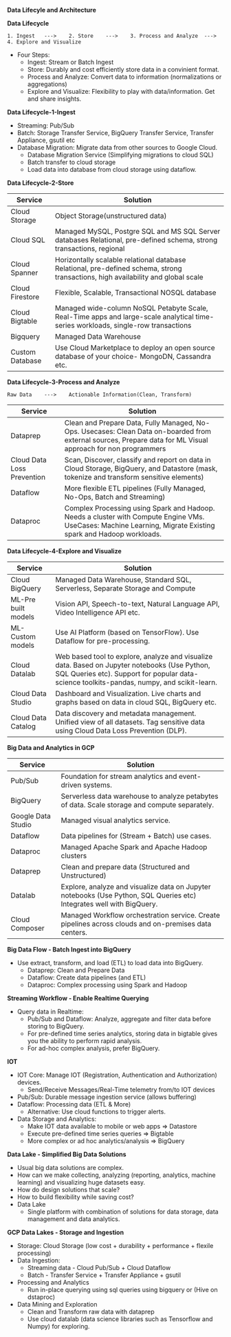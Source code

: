 **Data Lifecyle and Architecture**

**Data Lifecycle**

```
1. Ingest   --->    2. Store    --->    3. Process and Analyze  --->    4. Explore and Visualize
```

- Four Steps:
  - Ingest: Stream or Batch Ingest
  - Store: Durably and cost efficiently store data in a convinient format.
  - Process and Analyze: Convert data to information (normalizations or aggregations)
  - Explore and Visualize: Flexibility to play with data/information. Get and share insights.

**Data Lifecycle-1-Ingest**

- Streaming: Pub/Sub
- Batch: Storage Transfer Service, BigQuery Transfer Service, Transfer Appliance, gsutil etc
- Database Migration: Migrate data from other sources to Google Cloud.
  - Database Migration Service (Simplifying migrations to cloud SQL)
  - Batch transfer to cloud storage
  - Load data into database from cloud storage using dataflow.

**Data Lifecycle-2-Store**

<table>
<thead>
<tr>
<th>Service</th>
<th>Solution</th>
</tr>
</thead>
<tbody>
<tr>
<td>Cloud Storage</td>
<td>Object Storage(unstructured data)</td>
</tr>
<tr>
<td>Cloud SQL</td>
<td>Managed MySQL, Postgre SQL and MS SQL Server databases Relational, pre-defined schema, strong transactions, regional</td>
</tr>
<tr>
<td>Cloud Spanner</td>
<td>Horizontally scalable relational database Relational, pre-defined schema, strong transactions, high availability and global scale</td>
</tr>
<tr>
<td>Cloud Firestore</td>
<td>Flexible, Scalable, Transactional NOSQL database</td>
</tr>
<tr>
<td>Cloud Bigtable</td>
<td>Managed wide-column NoSQL Petabyte Scale, Real-Time apps and large-scale analytical time-series workloads, single-row transactions</td>
</tr>
<tr>
<td>Bigquery</td>
<td>Managed Data Warehouse</td>
</tr>
<tr>
<td>Custom Database</td>
<td>Use Cloud Marketplace to deploy an open source database of your choice- MongoDN, Cassandra etc.</td>
</tr>
</tbody>
</table>

**Data Lifecycle-3-Process and Analyze**

```
Raw Data    --->    Actionable Information(Clean, Transform)
```

<table>
<thead>
<tr>
<th>Service</th>
<th>Solution</th>
</tr>
</thead>
<tbody>
<tr>
<td>Dataprep</td>
<td>Clean and Prepare Data, Fully Managed, No-Ops. Usecases: Clean Data on-boarded from external sources, Prepare data for ML Visual approach for non programmers</td>
</tr>
<tr>
<td>Cloud Data Loss Prevention</td>
<td>Scan, Discover, classify and report on data in Cloud Storage, BigQuery, and Datastore (mask, tokenize and transform sensitive elements)</td>
</tr>
<tr>
<td>Dataflow</td>
<td>More flexible ETL pipelines (Fully Managed, No-Ops, Batch and Streaming)</td>
</tr>
<tr>
<td>Dataproc</td>
<td>Complex Processing using Spark and Hadoop. Needs a cluster with Compute Engine VMs. UseCases: Machine Learning, Migrate Existing spark and Hadoop workloads.</td>
</tr>
</tbody>
</table>

**Data Lifecycle-4-Explore and Visualize**

<table>
<thead>
<tr>
<th>Service</th>
<th>Solution</th>
</tr>
</thead>
<tbody>
<tr>
<td>Cloud BigQuery</td>
<td>Managed Data Warehouse, Standard SQL, Serverless, Separate Storage and Compute</td>
</tr>
<tr>
<td>ML-Pre built models</td>
<td>Vision API, Speech-to-text, Natural Language API, Video Intelligence API etc.</td>
</tr>
<tr>
<td>ML-Custom models</td>
<td>Use AI Platform (based on TensorFlow). Use Dataflow for pre-processing.</td>
</tr>
<tr>
<td>Cloud Datalab</td>
<td>Web based tool to explore, analyze and visualize data. Based on Jupyter notebooks (Use Python, SQL Queries etc). Support for popular data-science toolkits-pandas, numpy, and scikit-learn.</td>
</tr>
<tr>
<td>Cloud Data Studio</td>
<td>Dashboard and Visualization. Live charts and graphs based on data in cloud SQL, BigQuery etc.</td>
</tr>
<tr>
<td>Cloud Data Catalog</td>
<td>Data discovery and metadata management. Unified view of all datasets. Tag sensitive data using Cloud Data Loss Prevention (DLP).</td>
</tr>
</tbody>
</table>

**Big Data and Analytics in GCP**

<table>
<thead>
<tr>
<th>Service</th>
<th>Solution</th>
</tr>
</thead>
<tbody>
<tr>
<td>Pub/Sub</td>
<td>Foundation for stream analytics and event-driven systems.</td>
</tr>
<tr>
<td>BigQuery</td>
<td>Serverless data warehouse to analyze petabytes of data. Scale storage and compute separately.</td>
</tr>
<tr>
<td>Google Data Studio</td>
<td>Managed visual analytics service.</td>
</tr>
<tr>
<td>Dataflow</td>
<td>Data pipelines for (Stream + Batch) use cases.</td>
</tr>
<tr>
<td>Dataproc</td>
<td>Managed Apache Spark and Apache Hadoop clusters</td>
</tr>
<tr>
<td>Dataprep</td>
<td>Clean and prepare data (Structured and Unstructured)</td>
</tr>
<tr>
<td>Datalab</td>
<td>Explore, analyze and visualize data on Jupyter notebooks (Use Python, SQL Queries etc) Integrates well with BigQuery.</td>
</tr>
<tr>
<td>Cloud Composer</td>
<td>Managed Workflow orchestration service. Create pipelines across clouds and on-premises data centers.</td>
</tr>
</tbody>
</table>

**Big Data Flow - Batch Ingest into BigQuery**

- Use extract, transform, and load (ETL) to load data into BigQuery.
  - Dataprep: Clean and Prepare Data
  - Dataflow: Create data pipelines (and ETL)
  - Dataproc: Complex processing using Spark and Hadoop

**Streaming Workflow - Enable Realtime Querying**

- Query data in Realtime:
  - Pub/Sub and Dataflow: Analyze, aggregate and filter data before storing to BigQuery.
  - For pre-defined time series analytics, storing data in bigtable gives you the ability to perform rapid analysis.
  - For ad-hoc complex analysis, prefer BigQuery.

**IOT**

- IOT Core: Manage IOT (Registration, Authentication and Authorization) devices.
  - Send/Receive Messages/Real-Time telemetry from/to IOT devices
- Pub/Sub: Durable message ingestion service (allows buffering)
- Dataflow: Processing data (ETL & More)
  - Alternative: Use cloud functions to trigger alerts.
- Data Storage and Analytics:
  - Make IOT data available to mobile or web apps => Datastore
  - Execute pre-defined time series queries => Bigtable
  - More complex or ad hoc analytics/analysis => BigQuery

**Data Lake - Simplified Big Data Solutions**

- Usual big data solutions are complex.
- How can we make collecting, analyzing (reporting, analytics, machine learning) and visualizing huge datasets easy.
- How do design solutions that scale?
- How to build flexibility while saving cost?
- Data Lake
  - Single platform with combination of solutions for data storage, data management and data analytics.

**GCP Data Lakes - Storage and Ingestion**

- Storage: Cloud Storage (low cost + durability + performance + flexile processing)
- Data Ingestion:
  - Streaming data - Cloud Pub/Sub + Cloud Dataflow
  - Batch - Transfer Service + Transfer Appliance + gsutil
- Processing and Analytics
  - Run in-place querying using sql queries using bigquery or (Hive on dstaproc)
- Data Mining and Exploration
  - Clean and Transform raw data with dataprep
  - Use cloud datalab (data science libraries such as Tensorflow and Numpy) for exploring.
